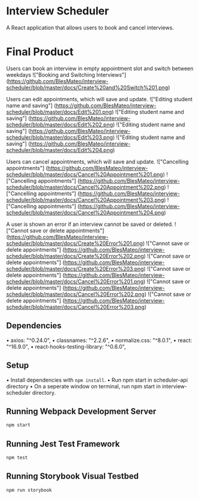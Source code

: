 # Interview Scheduler

A React application that allows users to book and cancel interviews.

# Final Product

Users can book an interview in empty appointment slot and switch between weekdays
!["Booking and Switching Interviews"] (https://github.com/BlesMateo/interview-scheduler/blob/master/docs/Create%20and%20Switch%201.png)

Users can edit appointments, which will save and update.
!["Editing student name and saving"]
(https://github.com/BlesMateo/interview-scheduler/blob/master/docs/Edit%201.png)
!["Editing student name and saving"]
(https://github.com/BlesMateo/interview-scheduler/blob/master/docs/Edit%202.png)
!["Editing student name and saving"]
(https://github.com/BlesMateo/interview-scheduler/blob/master/docs/Edit%203.png)
!["Editing student name and saving"]
(https://github.com/BlesMateo/interview-scheduler/blob/master/docs/Edit%204.png)

Users can cancel appointments, which will save and update.
!["Cancelling appointments"]
(https://github.com/BlesMateo/interview-scheduler/blob/master/docs/Cancel%20Appointment%201.png)
!["Cancelling appointments"]
(https://github.com/BlesMateo/interview-scheduler/blob/master/docs/Cancel%20Appointment%202.png)
!["Cancelling appointments"]
(https://github.com/BlesMateo/interview-scheduler/blob/master/docs/Cancel%20Appointment%203.png)
!["Cancelling appointments"]
(https://github.com/BlesMateo/interview-scheduler/blob/master/docs/Cancel%20Appointment%204.png)

A user is shown an error if an interview cannot be saved or deleted.
!["Cannot save or delete appointments"]
(https://github.com/BlesMateo/interview-scheduler/blob/master/docs/Create%20Error%201.png)
!["Cannot save or delete appointments"]
(https://github.com/BlesMateo/interview-scheduler/blob/master/docs/Create%20Error%202.png)
!["Cannot save or delete appointments"]
(https://github.com/BlesMateo/interview-scheduler/blob/master/docs/Create%20Error%203.png)
!["Cannot save or delete appointments"]
(https://github.com/BlesMateo/interview-scheduler/blob/master/docs/Cancel%20Error%201.png)
!["Cannot save or delete appointments"]
(https://github.com/BlesMateo/interview-scheduler/blob/master/docs/Cancel%20Error%202.png)
!["Cannot save or delete appointments"]
(https://github.com/BlesMateo/interview-scheduler/blob/master/docs/Cancel%20Error%203.png)

## Dependencies

• axios: "^0.24.0",
• classnames: "^2.2.6",
• normalize.css: "^8.0.1",
• react: "^16.9.0",
• react-hooks-testing-library: "^0.6.0",

## Setup

• Install dependencies with `npm install`.
• Run npm start in scheduler-api directory
• On a seperate window on terminal, run npm start in interview-scheduler directory.

## Running Webpack Development Server

```sh
npm start
```

## Running Jest Test Framework

```sh
npm test
```

## Running Storybook Visual Testbed

```sh
npm run storybook
```
